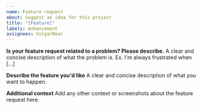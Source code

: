 ```yaml
---
name: Feature request
about: Suggest an idea for this project
title: "[Feature]"
labels: enhancement
assignees: VulgarBear
---
```


**Is your feature request related to a problem? Please describe.**
A clear and concise description of what the problem is. Ex. I'm always frustrated when [...]

**Describe the feature you'd like**
A clear and concise description of what you want to happen.

**Additional context**
Add any other context or screenshots about the feature request here.
